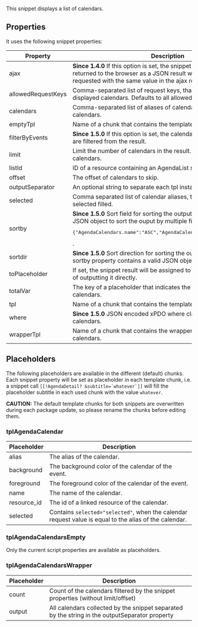 This snippet displays a list of calendars.

## Properties

It uses the following snippet properties:

| Property           | Description                                                                                                                                                                                                     | Default                   |
|--------------------|-----------------------------------------------------------------------------------------------------------------------------------------------------------------------------------------------------------------|---------------------------|
| ajax               | **Since 1.4.0** If this option is set, the snippet output will be directly returned to the browser as a JSON result when the page is requested with the same value in the ajax request parameter.               | 0 (No)                    |
| allowedRequestKeys | Comma-separated list of request keys, that can be used to filter the displayed calendars. Defaults to all allowed.                                                                                              | -                         |
| calendars          | Comma-separated list of aliases of calendars to filter the displayed calendars.                                                                                                                                 | -                         |
| emptyTpl           | Name of a chunk that contains the template for not found calendars.                                                                                                                                             | tplAgendaCalendarsEmpty   |
| filterByEvents     | **Since 1.5.0** If this option is set, the calendars with no future events are filtered from the result.                                                                                                        | 0 (No)                    |
| limit              | Limit the number of calendars in the result. Use "0" for unlimited calendars.                                                                                                                                   | 20                        |
| listId             | ID of a resource containing an AgendaList snippet call.                                                                                                                                                         | -                         |
| offset             | The offset of calendars to skip.                                                                                                                                                                                | -                         |
| outputSeparator    | An optional string to separate each tpl instance.                                                                                                                                                               | -                         |
| selected           | Comma separated list of calendar aliases, that have the placeholder selected filled.                                                                                                                            | -                         |
| sortby             | **Since 1.5.0** Sort field for sorting the output. It could also contain a JSON object to sort the ouput by multiple fields like <pre>{"AgendaCalendars.name":"ASC","AgendaCalendars.background":"DESC"}</pre>. | sortindex                 |
| sortdir            | **Since 1.5.0** Sort direction for sorting the output. Unused when the sortby property contains a valid JSON object.                                                                                            | ASC                       |
| toPlaceholder      | If set, the snippet result will be assigned to this placeholder instead of outputting it directly.                                                                                                              | -                         |
| totalVar           | The key of a placeholder that indicates the total number of calendars.                                                                                                                                          | agendacalendars.total     |
| tpl                | Name of a chunk that contains the template for one calendar.                                                                                                                                                    | tplAgendaCalendar         |
| where              | **Since 1.5.0** JSON encoded xPDO where clause to filter the calendars.                                                                                                                                         | -                         |
| wrapperTpl         | Name of a chunk that contains the wrapper template for all calendars.                                                                                                                                           | tplAgendaCalendarsWrapper |

## Placeholders

The following placeholders are available in the different (default) chunks. Each
snippet property will be set as placeholder in each template chunk, i.e. a
snippet call ```[[!AgendaDetail? &subtitle=`whatever`]]``` will fill the
placeholder subtitle in each used chunk with the value `whatever`.

**CAUTION:** The default template chunks for both snippets are overwritten
during each package update, so please rename the chunks before editing them.

### tplAgendaCalendar

| Placeholder | Description                                                                                            |
|-------------|--------------------------------------------------------------------------------------------------------|
| alias       | The alias of the calendar.                                                                             |
| background  | The background color of the calendar of the event.                                                     |
| foreground  | The foreground color of the calendar of the event.                                                     |
| name        | The name of the calendar.                                                                              |
| resource_id | The id of a linked resource of the calendar.                                                           |
| selected    | Contains `selected="selected"`, when the calendar request value is equal to the alias of the calendar. |

### tplAgendaCalendarsEmpty

Only the current script properties are available as placeholders.

### tplAgendaCalendarsWrapper

| Placeholder | Description                                                                                    |
|-------------|------------------------------------------------------------------------------------------------|
| count       | Count of the calendars filtered by the snippet properties (without limit/offset)               |
| output      | All calendars collected by the snippet separated by the string in the outputSeparator property |
